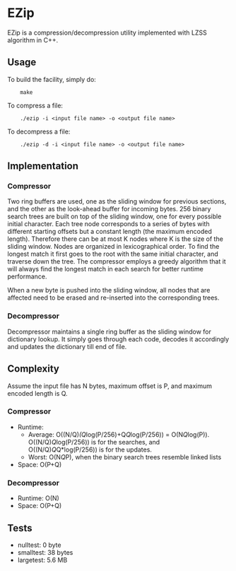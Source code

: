 # EZip

EZip is a compression/decompression utility implemented with LZSS algorithm in C++.

## Usage

To build the facility, simply do:

        make

To compress a file:

        ./ezip -i <input file name> -o <output file name>

To decompress a file:

        ./ezip -d -i <input file name> -o <output file name>

## Implementation

### Compressor
Two ring buffers are used, one as the sliding window for previous sections, and the other as the look-ahead buffer for incoming bytes. 256 binary search trees are built on top of the sliding window, one for every possible initial character. Each tree node corresponds to a series of bytes with different starting offsets but a constant length (the maximum encoded length). Therefore there can be at most K nodes where K is the size of the sliding window. Nodes are organized in lexicographical order. To find the longest match it first goes to the root with the same initial character, and traverse down the tree. The compressor employs a greedy algorithm that it will always find the longest match in each search for better runtime performance.

When a new byte is pushed into the sliding window, all nodes that are affected need to be erased and re-inserted into the corresponding trees.

### Decompressor
Decompressor maintains a single ring buffer as the sliding window for dictionary lookup. It simply goes through each code, decodes it accordingly and updates the dictionary till end of file.

## Complexity

Assume the input file has N bytes, maximum offset is P, and maximum encoded length is Q.

### Compressor

* Runtime:
  * Average: O((N/Q)*(Q*log(P/256)+Q*Q*log(P/256)) = O(N*Q*log(P)). O((N/Q)*Q*log(P/256)) is for the searches, and O((N/Q)*Q*Q*log(P/256)) is for the updates.
  * Worst: O(N*Q*P), when the binary search trees resemble linked lists
* Space: O(P+Q)

### Decompressor
* Runtime: O(N)
* Space: O(P+Q)

## Tests

* nulltest: 0 byte
* smalltest: 38 bytes
* largetest: 5.6 MB
